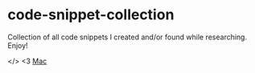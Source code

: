 # code-snippet-collection
Collection of all code snippets I created and/or found while researching. Enjoy!


</> <3 [Mac](http://markanthonyuy.com)
